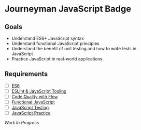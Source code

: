 # Journeyman JavaScript Badge

## Goals

- Understand ES6+ JavaScript syntax
- Understand functional JavaScript principles
- Understand the benefit of unit testing and how to write tests in JavaScript
- Practice JavaScript in real-world applications

## Requirements

- [ ] [ES6](javascript/es6.md)
- [ ] [ESLint & JavaScript Tooling](javascript/tooling.md)
- [ ] [Code Quality with Flow](javascript/flow.md)
- [ ] [Functional JavaScript](javascript/functional.md)
- [ ] [JavaScript Testing](javascript/testing.md)
- [ ] [JavaScript Practice](javascript/practice.md)

*Work In Progress*